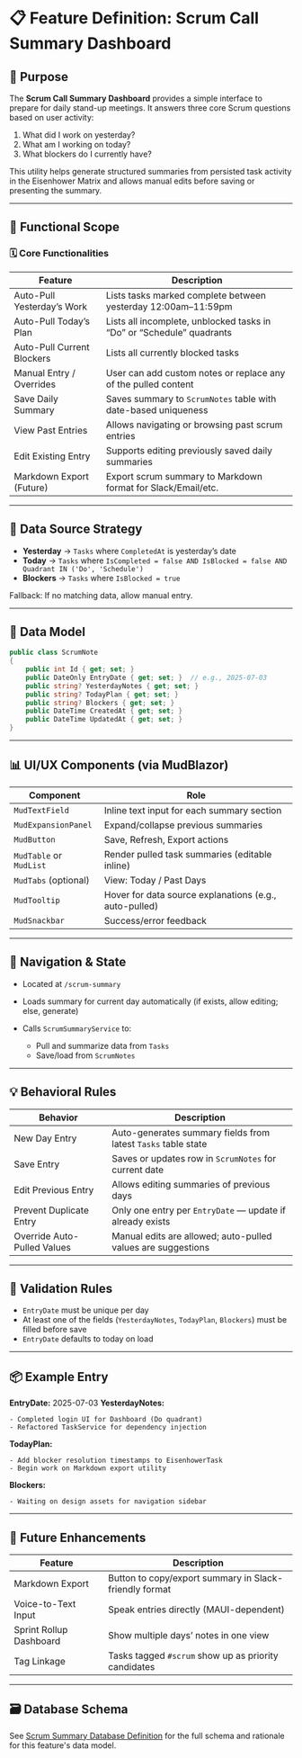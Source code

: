 # 📋 Feature Definition: Scrum Call Summary Dashboard

## 🎯 Purpose

The **Scrum Call Summary Dashboard** provides a simple interface to prepare for daily stand-up meetings. It answers three core Scrum questions based on user activity:

1. What did I work on yesterday?
2. What am I working on today?
3. What blockers do I currently have?

This utility helps generate structured summaries from persisted task activity in the Eisenhower Matrix and allows manual edits before saving or presenting the summary.

---

## 🧩 Functional Scope

### 🗓️ Core Functionalities

| Feature                    | Description                                                           |
| -------------------------- | --------------------------------------------------------------------- |
| Auto-Pull Yesterday’s Work | Lists tasks marked complete between yesterday 12:00am–11:59pm         |
| Auto-Pull Today’s Plan     | Lists all incomplete, unblocked tasks in “Do” or “Schedule” quadrants |
| Auto-Pull Current Blockers | Lists all currently blocked tasks                                     |
| Manual Entry / Overrides   | User can add custom notes or replace any of the pulled content        |
| Save Daily Summary         | Saves summary to `ScrumNotes` table with date-based uniqueness        |
| View Past Entries          | Allows navigating or browsing past scrum entries                      |
| Edit Existing Entry        | Supports editing previously saved daily summaries                     |
| Markdown Export (Future)   | Export scrum summary to Markdown format for Slack/Email/etc.          |

---

## 🧠 Data Source Strategy

* **Yesterday** → `Tasks` where `CompletedAt` is yesterday’s date
* **Today** → `Tasks` where `IsCompleted = false AND IsBlocked = false AND Quadrant IN ('Do', 'Schedule')`
* **Blockers** → `Tasks` where `IsBlocked = true`

Fallback: If no matching data, allow manual entry.

---

## 🧾 Data Model

```csharp
public class ScrumNote
{
    public int Id { get; set; }
    public DateOnly EntryDate { get; set; }  // e.g., 2025-07-03
    public string? YesterdayNotes { get; set; }
    public string? TodayPlan { get; set; }
    public string? Blockers { get; set; }
    public DateTime CreatedAt { get; set; }
    public DateTime UpdatedAt { get; set; }
}
```

---

## 📊 UI/UX Components (via MudBlazor)

| Component               | Role                                                   |
| ----------------------- | ------------------------------------------------------ |
| `MudTextField`          | Inline text input for each summary section             |
| `MudExpansionPanel`     | Expand/collapse previous summaries                     |
| `MudButton`             | Save, Refresh, Export actions                          |
| `MudTable` or `MudList` | Render pulled task summaries (editable inline)         |
| `MudTabs` (optional)    | View: Today / Past Days                                |
| `MudTooltip`            | Hover for data source explanations (e.g., auto-pulled) |
| `MudSnackbar`           | Success/error feedback                                 |

---

## 🔄 Navigation & State

* Located at `/scrum-summary`
* Loads summary for current day automatically (if exists, allow editing; else, generate)
* Calls `ScrumSummaryService` to:

  * Pull and summarize data from `Tasks`
  * Save/load from `ScrumNotes`

---

## 💡 Behavioral Rules

| Behavior                    | Description                                                   |
| --------------------------- | ------------------------------------------------------------- |
| New Day Entry               | Auto-generates summary fields from latest `Tasks` table state |
| Save Entry                  | Saves or updates row in `ScrumNotes` for current date         |
| Edit Previous Entry         | Allows editing summaries of previous days                     |
| Prevent Duplicate Entry     | Only one entry per `EntryDate` — update if already exists     |
| Override Auto-Pulled Values | Manual edits are allowed; auto-pulled values are suggestions  |

---

## 🧪 Validation Rules

* `EntryDate` must be unique per day
* At least one of the fields (`YesterdayNotes`, `TodayPlan`, `Blockers`) must be filled before save
* `EntryDate` defaults to today on load

---

## 📦 Example Entry

**EntryDate:** 2025-07-03
**YesterdayNotes:**

```
- Completed login UI for Dashboard (Do quadrant)
- Refactored TaskService for dependency injection
```

**TodayPlan:**

```
- Add blocker resolution timestamps to EisenhowerTask
- Begin work on Markdown export utility
```

**Blockers:**

```
- Waiting on design assets for navigation sidebar
```

---

## 🧩 Future Enhancements

| Feature                 | Description                                            |
| ----------------------- | ------------------------------------------------------ |
| Markdown Export         | Button to copy/export summary in Slack-friendly format |
| Voice-to-Text Input     | Speak entries directly (MAUI-dependent)                |
| Sprint Rollup Dashboard | Show multiple days’ notes in one view                  |
| Tag Linkage             | Tasks tagged `#scrum` show up as priority candidates   |

---

## 🗃️ Database Schema

See [Scrum Summary Database Definition](feature-scrum-summary-database.md) for the full schema and rationale for this feature's data model.

